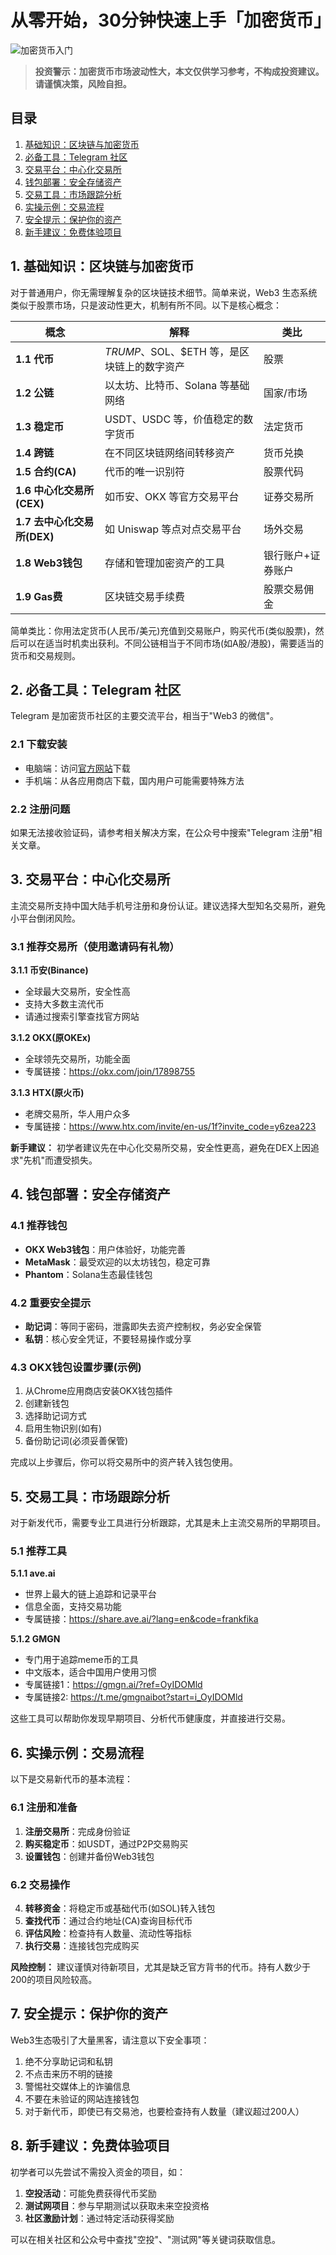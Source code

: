 # 从零开始，30分钟快速上手「加密货币」

![加密货币入门](/Users/fangchen/Github/Web3完全指南/3、小白科普—操作版/从零开始，30分钟快速上手「加密货币」.assets/640)

> **投资警示：加密货币市场波动性大，本文仅供学习参考，不构成投资建议。请谨慎决策，风险自担。**

## 目录
1. [基础知识：区块链与加密货币](#1-基础知识区块链与加密货币)
2. [必备工具：Telegram 社区](#2-必备工具telegram-社区)
3. [交易平台：中心化交易所](#3-交易平台中心化交易所)
4. [钱包部署：安全存储资产](#4-钱包部署安全存储资产)
5. [交易工具：市场跟踪分析](#5-交易工具市场跟踪分析)
6. [实操示例：交易流程](#6-实操示例交易流程)
7. [安全提示：保护你的资产](#7-安全提示保护你的资产)
8. [新手建议：免费体验项目](#8-新手建议免费体验项目)

## 1. 基础知识：区块链与加密货币

对于普通用户，你无需理解复杂的区块链技术细节。简单来说，Web3 生态系统类似于股票市场，只是波动性更大，机制有所不同。以下是核心概念：

| 概念 | 解释 | 类比 |
|------|------|------|
| **1.1 代币** | $TRUMP、$SOL、$ETH 等，是区块链上的数字资产 | 股票 |
| **1.2 公链** | 以太坊、比特币、Solana 等基础网络 | 国家/市场 |
| **1.3 稳定币** | USDT、USDC 等，价值稳定的数字货币 | 法定货币 |
| **1.4 跨链** | 在不同区块链网络间转移资产 | 货币兑换 |
| **1.5 合约(CA)** | 代币的唯一识别符 | 股票代码 |
| **1.6 中心化交易所(CEX)** | 如币安、OKX 等官方交易平台 | 证券交易所 |
| **1.7 去中心化交易所(DEX)** | 如 Uniswap 等点对点交易平台 | 场外交易 |
| **1.8 Web3钱包** | 存储和管理加密资产的工具 | 银行账户+证券账户 |
| **1.9 Gas费** | 区块链交易手续费 | 股票交易佣金 |

简单类比：你用法定货币(人民币/美元)充值到交易账户，购买代币(类似股票)，然后可以在适当时机卖出获利。不同公链相当于不同市场(如A股/港股)，需要适当的货币和交易规则。

## 2. 必备工具：Telegram 社区

Telegram 是加密货币社区的主要交流平台，相当于"Web3 的微信"。

### 2.1 下载安装
- 电脑端：访问[官方网站](https://telegram.org/)下载
- 手机端：从各应用商店下载，国内用户可能需要特殊方法

### 2.2 注册问题
如果无法接收验证码，请参考相关解决方案，在公众号中搜索"Telegram 注册"相关文章。

## 3. 交易平台：中心化交易所

主流交易所支持中国大陆手机号注册和身份认证。建议选择大型知名交易所，避免小平台倒闭风险。

### 3.1 推荐交易所（使用邀请码有礼物）

**3.1.1 币安(Binance)**
- 全球最大交易所，安全性高
- 支持大多数主流代币
- 请通过搜索引擎查找官方网站

**3.1.2 OKX(原OKEx)**
- 全球领先交易所，功能全面
- 专属链接：https://okx.com/join/17898755

**3.1.3 HTX(原火币)**
- 老牌交易所，华人用户众多
- 专属链接：https://www.htx.com/invite/en-us/1f?invite_code=y6zea223

**新手建议：** 初学者建议先在中心化交易所交易，安全性更高，避免在DEX上因追求"先机"而遭受损失。

## 4. 钱包部署：安全存储资产

### 4.1 推荐钱包
- **OKX Web3钱包**：用户体验好，功能完善
- **MetaMask**：最受欢迎的以太坊钱包，稳定可靠
- **Phantom**：Solana生态最佳钱包

### 4.2 重要安全提示
- **助记词**：等同于密码，泄露即失去资产控制权，务必安全保管
- **私钥**：核心安全凭证，不要轻易操作或分享

### 4.3 OKX钱包设置步骤(示例)
1. 从Chrome应用商店安装OKX钱包插件
2. 创建新钱包
3. 选择助记词方式
4. 启用生物识别(如有)
5. 备份助记词(必须妥善保管)

完成以上步骤后，你可以将交易所中的资产转入钱包使用。

## 5. 交易工具：市场跟踪分析

对于新发代币，需要专业工具进行分析跟踪，尤其是未上主流交易所的早期项目。

### 5.1 推荐工具

**5.1.1 ave.ai**
- 世界上最大的链上追踪和记录平台
- 信息全面，支持交易功能
- 专属链接：https://share.ave.ai/?lang=en&code=frankfika

**5.1.2 GMGN**
- 专门用于追踪meme币的工具
- 中文版本，适合中国用户使用习惯
- 专属链接1：https://gmgn.ai/?ref=OyIDOMld
- 专属链接2: https://t.me/gmgnaibot?start=i_OyIDOMld

这些工具可以帮助你发现早期项目、分析代币健康度，并直接进行交易。

## 6. 实操示例：交易流程

以下是交易新代币的基本流程：

### 6.1 注册和准备
1. **注册交易所**：完成身份验证
2. **购买稳定币**：如USDT，通过P2P交易购买
3. **设置钱包**：创建并备份Web3钱包

### 6.2 交易操作
4. **转移资金**：将稳定币或基础代币(如SOL)转入钱包
5. **查找代币**：通过合约地址(CA)查询目标代币
6. **评估风险**：检查持有人数量、流动性等指标
7. **执行交易**：连接钱包完成购买

**风险控制：** 建议谨慎对待新项目，尤其是缺乏官方背书的代币。持有人数少于200的项目风险较高。

## 7. 安全提示：保护你的资产

Web3生态吸引了大量黑客，请注意以下安全事项：

1. 绝不分享助记词和私钥
2. 不点击来历不明的链接
3. 警惕社交媒体上的诈骗信息
4. 不要在未验证的网站连接钱包
5. 对于新代币，即使已有交易池，也要检查持有人数量（建议超过200人）

## 8. 新手建议：免费体验项目

初学者可以先尝试不需投入资金的项目，如：

1. **空投活动**：可能免费获得代币奖励
2. **测试网项目**：参与早期测试以获取未来空投资格
3. **社区激励计划**：通过特定活动获得奖励

可以在相关社区和公众号中查找"空投"、"测试网"等关键词获取信息。

